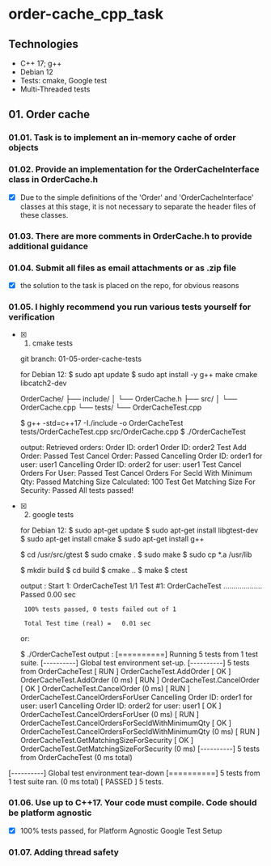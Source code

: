 # order-cache_cpp_task


 ## Technologies
  <ul>
    <li>C++ 17; g++</li>
    <li>Debian 12</li>
    <li>Tests: cmake, Google test</li>
    <li>Multi-Threaded tests</li>
  </ul>

 ## 01. Order cache

### 01.01. Task is to implement an in-memory cache of order objects


### 01.02. Provide an implementation for the OrderCacheInterface class in OrderCache.h

 - [x] Due to the simple definitions of the 'Order' and 'OrderCacheInterface' classes at this stage,
    it is not necessary to separate the header files of these classes.

### 01.03. There are more comments in OrderCache.h to provide additional guidance


### 01.04. Submit all files as email attachments or as .zip file

 - [x] the solution to the task is placed on the repo, for obvious reasons

### 01.05. I highly recommend you run various tests yourself for verification

 - [x] 01. cmake tests

    git branch: 01-05-order-cache-tests

    for Debian 12:
    $ sudo apt update
    $ sudo apt install -y g++ make cmake libcatch2-dev

    OrderCache/
    ├── include/
    │   └── OrderCache.h
    ├── src/
    │   └── OrderCache.cpp
    └── tests/
        └── OrderCacheTest.cpp

    $ g++ -std=c++17 -I./include -o OrderCacheTest tests/OrderCacheTest.cpp src/OrderCache.cpp
    $ ./OrderCacheTest

    output:
        Retrieved orders:
        Order ID: order1
        Order ID: order2
        Test Add Order: Passed
        Test Cancel Order: Passed
        Cancelling Order ID: order1 for user: user1
        Cancelling Order ID: order2 for user: user1
        Test Cancel Orders For User: Passed
        Test Cancel Orders For SecId With Minimum Qty: Passed
        Matching Size Calculated: 100
        Test Get Matching Size For Security: Passed
        All tests passed!

 - [x] 02. google tests

    for Debian 12:
    $ sudo apt-get update
    $ sudo apt-get install libgtest-dev
    $ sudo apt-get install cmake
    $ sudo apt-get install g++

    $ cd /usr/src/gtest
    $ sudo cmake .
    $ sudo make
    $ sudo cp *.a /usr/lib

    $ mkdir build
    $ cd build
    $ cmake ..
    $ make
    $ ctest

    output :
            Start 1: OrderCacheTest
        1/1 Test #1: OrderCacheTest ...................   Passed    0.00 sec

        100% tests passed, 0 tests failed out of 1

        Total Test time (real) =   0.01 sec

    or: 

    $ ./OrderCacheTest 
    output :
[==========] Running 5 tests from 1 test suite.
[----------] Global test environment set-up.
[----------] 5 tests from OrderCacheTest
[ RUN      ] OrderCacheTest.AddOrder
[       OK ] OrderCacheTest.AddOrder (0 ms)
[ RUN      ] OrderCacheTest.CancelOrder
[       OK ] OrderCacheTest.CancelOrder (0 ms)
[ RUN      ] OrderCacheTest.CancelOrdersForUser
Cancelling Order ID: order1 for user: user1
Cancelling Order ID: order2 for user: user1
[       OK ] OrderCacheTest.CancelOrdersForUser (0 ms)
[ RUN      ] OrderCacheTest.CancelOrdersForSecIdWithMinimumQty
[       OK ] OrderCacheTest.CancelOrdersForSecIdWithMinimumQty (0 ms)
[ RUN      ] OrderCacheTest.GetMatchingSizeForSecurity
[       OK ] OrderCacheTest.GetMatchingSizeForSecurity (0 ms)
[----------] 5 tests from OrderCacheTest (0 ms total)

[----------] Global test environment tear-down
[==========] 5 tests from 1 test suite ran. (0 ms total)
[  PASSED  ] 5 tests.


### 01.06. Use up to C++17. Your code must compile. Code should be platform agnostic

 - [x] 100% tests passed, for Platform Agnostic Google Test Setup

### 01.07. Adding thread safety
